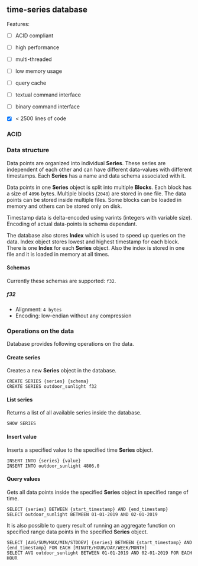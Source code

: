 time-series database
---------------------

Features:
- [ ] ACID compliant
- [ ] high performance
- [ ] multi-threaded
- [ ] low memory usage
- [ ] query cache
- [ ] textual command interface
- [ ] binary command interface
- [x] < 2500 lines of code


### ACID

### Data structure

Data points are organized into individual **Series**. These series are independent 
of each other and can have different data-values with different timestamps. Each
**Series** has a name and data schema associated with it.

Data points in one **Series** object is split into multiple **Blocks**. Each block
has a size of `4096` bytes. Multiple blocks (`2048`) are stored in one file. The
data points can be stored inside multiple files. Some blocks can be loaded in memory
and others can be stored only on disk. 

Timestamp data is delta-encoded using varints (integers with variable size). Encoding 
of actual data-points is schema dependant.

The database also stores **Index** which is used to speed up queries on the data. Index
object stores lowest and highest timestamp for each block. There is one **Index** for each
**Series** object. Also the index is stored in one file and it is loaded in memory at all
times.

#### Schemas

Currently these schemas are supported: `f32`.

##### f32

- Alignment: `4 bytes`
- Encoding: low-endian without any compression


### Operations on the data

Database provides following operations on the data.

#### Create series

Creates a new **Series** object in the database.

```
CREATE SERIES {series} {schema}
CREATE SERIES outdoor_sunlight f32
```

#### List series

Returns a list of all available series inside the database.

```
SHOW SERIES
```

#### Insert value

Inserts a specified value to the specified time **Series** object.

```
INSERT INTO {series} {value}
INSERT INTO outdoor_sunlight 4806.0
```

#### Query values

Gets all data points inside the specified **Series** object in specified range of time.

```
SELECT {series} BETWEEN {start_timestamp} AND {end_timestamp}
SELECT outdoor_sunlight BETWEEN 01-01-2019 AND 02-01-2019
```

It is also possible to query result of running an aggregate function on specified range data points in the specified **Series** object.

```
SELECT [AVG/SUM/MAX/MIN/STDDEV] {series} BETWEEN {start_timestamp} AND {end_timestamp} FOR EACH [MINUTE/HOUR/DAY/WEEK/MONTH]
SELECT AVG outdoor_sunlight BETWEEN 01-01-2019 AND 02-01-2019 FOR EACH HOUR
```